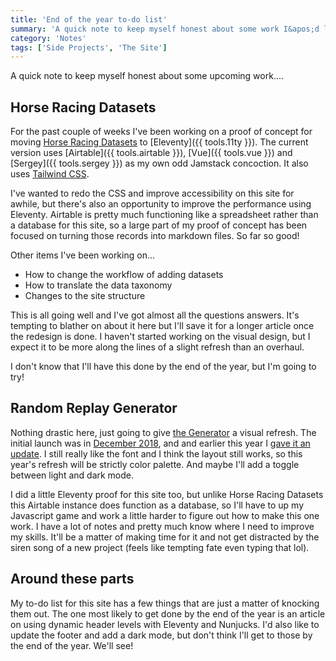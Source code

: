 ```yaml
---
title: 'End of the year to-do list'
summary: 'A quick note to keep myself honest about some work I&apos;d like to get done by the end of the year.'
category: 'Notes'
tags: ['Side Projects', 'The Site']
---
```


A quick note to keep myself honest about some upcoming work....

## Horse Racing Datasets
For the past couple of weeks I've been working on a proof of concept for moving [Horse Racing Datasets](http://horseracingdatasets.com) to [Eleventy]({{ tools.11ty }}). The current version uses [Airtable]({{ tools.airtable }}), [Vue]({{ tools.vue }}) and [Sergey]({{ tools.sergey }}) as my own odd Jamstack concoction. It also uses [Tailwind CSS](http://tailwindcss.com).

I've wanted to redo the CSS and improve accessibility on this site for awhile, but there's also an opportunity to improve the performance using Eleventy. Airtable is pretty much functioning like a spreadsheet rather than a database for this site, so a large part of my proof of concept has been focused on turning those records into markdown files. So far so good!

Other items I've been working on...
* How to change the workflow of adding datasets
* How to translate the data taxonomy
* Changes to the site structure

This is all going well and I've got almost all the questions answers. It's tempting to blather on about it here but I'll save it for a longer article once the redesign is done. I haven't started working on the visual design, but I expect it to be more along the lines of a slight refresh than an overhaul.

I don't know that I'll have this done by the end of the year, but I'm going to try!

## Random Replay Generator
Nothing drastic here, just going to give [the Generator](http://replaygenerator.com) a visual refresh. The initial launch was in [December 2018](https://twitter.com/superterrific/status/1075911544435810304), and and earlier this year I [gave it an update](https://twitter.com/superterrific/status/1223416466965508098). I still really like the font and I think the layout still works, so this year's refresh will be strictly color palette. And maybe I'll add a toggle between light and dark mode.

I did a little Eleventy proof for this site too, but unlike Horse Racing Datasets this Airtable instance does function as a database, so I'll have to up my Javascript game and work a little harder to figure out how to make this one work. I have a lot of notes and pretty much know where I need to improve my skills. It'll be a matter of making time for it and not get distracted by the siren song of a new project (feels like tempting fate even typing that lol).

## Around these parts
My to-do list for this site has a few things that are just a matter of knocking them out. The one most likely to get done by the end of the year is an article on using dynamic header levels with Eleventy and Nunjucks. I'd also like to update the footer and add a dark mode, but don't think I'll get to those by the end of the year. We'll see!
